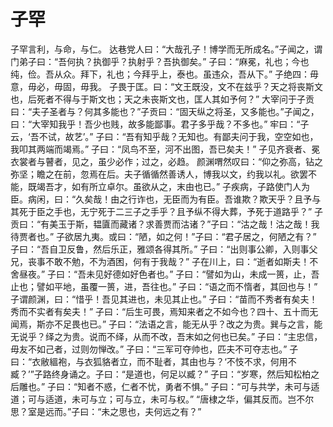 # 子罕
子罕言利，与命，与仁。
达巷党人曰：“大哉孔子！博学而无所成名。”子闻之，谓门弟子曰：“吾何执？执御乎？执射乎？吾执御矣。”
子曰：“麻冕，礼也；今也纯，俭。吾从众。拜下，礼也；今拜乎上，泰也。虽违众，吾从下。”
子绝四：毋意，毋必，毋固，毋我。
子畏于匡。曰：“文王既没，文不在兹乎？天之将丧斯文也，后死者不得与于斯文也；天之未丧斯文也，匡人其如予何？”
大宰问于子贡曰：“夫子圣者与？何其多能也？”子贡曰：“固天纵之将圣，又多能也。”子闻之，曰：“大宰知我乎！吾少也贱，故多能鄙事。君子多乎哉？不多也。”
牢曰：“子云，‘吾不试，故艺’。”
子曰：“吾有知乎哉？无知也。有鄙夫问于我，空空如也，我叩其两端而竭焉。”
子曰：“凤鸟不至，河不出图，吾已矣夫！”
子见齐衰者、冕衣裳者与瞽者，见之，虽少必作；过之，必趋。
颜渊喟然叹曰：“仰之弥高，钻之弥坚；瞻之在前，忽焉在后。夫子循循然善诱人，博我以文，约我以礼。欲罢不能，既竭吾才，如有所立卓尔。虽欲从之，末由也已。”
子疾病，子路使门人为臣。病闲，曰：“久矣哉！由之行诈也，无臣而为有臣。吾谁欺？欺天乎？且予与其死于臣之手也，无宁死于二三子之手乎？且予纵不得大葬，予死于道路乎？”
子贡曰：“有美玉于斯，韫匵而藏诸？求善贾而沽诸？”子曰：“沽之哉！沽之哉！我待贾者也。”
子欲居九夷。或曰：“陋，如之何！”子曰：“君子居之，何陋之有？”
子曰：“吾自卫反鲁，然后乐正，雅颂各得其所。”
子曰：“出则事公卿，入则事父兄，丧事不敢不勉，不为酒困，何有于我哉？”
子在川上，曰：“逝者如斯夫！不舍昼夜。”
子曰：“吾未见好德如好色者也。”
子曰：“譬如为山，未成一篑，止，吾止也；譬如平地，虽覆一篑，进，吾往也。”
子曰：“语之而不惰者，其回也与！”
子谓颜渊，曰：“惜乎！吾见其进也，未见其止也。”
子曰：“苗而不秀者有矣夫！秀而不实者有矣夫！”
子曰：“后生可畏，焉知来者之不如今也？四十、五十而无闻焉，斯亦不足畏也已。”
子曰：“法语之言，能无从乎？改之为贵。巽与之言，能无说乎？绎之为贵。说而不绎，从而不改，吾末如之何也已矣。”
子曰：“主忠信，毋友不如己者，过则勿惮改。”
子曰：“三军可夺帅也，匹夫不可夺志也。”
子曰：“衣敝縕袍，与衣狐貉者立，而不耻者，其由也与？‘不忮不求，何用不臧？’”子路终身诵之。子曰：“是道也，何足以臧？”
子曰：“岁寒，然后知松柏之后雕也。”
子曰：“知者不惑，仁者不忧，勇者不惧。”
子曰：“可与共学，未可与适道；可与适道，未可与立；可与立，未可与权。”
“唐棣之华，偏其反而。岂不尔思？室是远而。”子曰：“未之思也，夫何远之有？”
